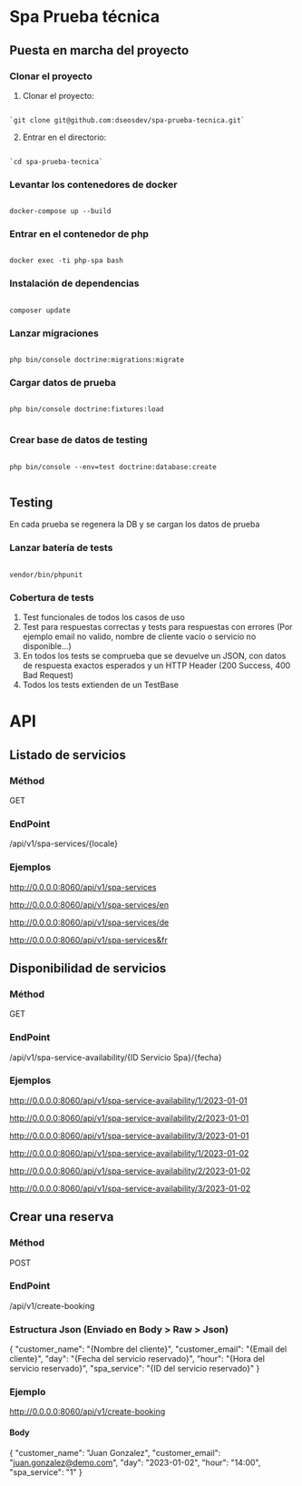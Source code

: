 # Spa Prueba técnica

## Puesta en marcha del proyecto

### Clonar el proyecto
1. Clonar el proyecto: 

``` code

`git clone git@github.com:dseosdev/spa-prueba-tecnica.git`

```
2. Entrar en el directorio: 
``` code

`cd spa-prueba-tecnica`

```


### Levantar los contenedores de docker
``` code

docker-compose up --build

```

### Entrar en el contenedor de php
``` code

docker exec -ti php-spa bash

```

### Instalación de dependencias
``` code

composer update

```

### Lanzar migraciones
``` code

php bin/console doctrine:migrations:migrate

```

### Cargar datos de prueba
``` code

php bin/console doctrine:fixtures:load


```

### Crear base de datos de testing
``` code

php bin/console --env=test doctrine:database:create


```

## Testing

En cada prueba se regenera la DB y se cargan los datos de prueba

### Lanzar batería de tests
``` code

vendor/bin/phpunit

```

### Cobertura de tests
1. Test funcionales de todos los casos de uso
2. Test para respuestas correctas y tests para respuestas con errores (Por ejemplo email no valido, nombre de cliente vacío o servicio no disponible...)
3. En todos los tests se comprueba que se devuelve un JSON, con datos de respuesta exactos esperados y un HTTP Header (200 Success, 400 Bad Request)
4. Todos los tests extienden de un TestBase




# API

## Listado de servicios

### Méthod
GET

### EndPoint
/api/v1/spa-services/{locale}

### Ejemplos
http://0.0.0.0:8060/api/v1/spa-services

http://0.0.0.0:8060/api/v1/spa-services/en

http://0.0.0.0:8060/api/v1/spa-services/de

http://0.0.0.0:8060/api/v1/spa-services&fr



## Disponibilidad de servicios

### Méthod
GET

### EndPoint
/api/v1/spa-service-availability/{ID Servicio Spa}/{fecha}

### Ejemplos
http://0.0.0.0:8060/api/v1/spa-service-availability/1/2023-01-01

http://0.0.0.0:8060/api/v1/spa-service-availability/2/2023-01-01

http://0.0.0.0:8060/api/v1/spa-service-availability/3/2023-01-01

http://0.0.0.0:8060/api/v1/spa-service-availability/1/2023-01-02

http://0.0.0.0:8060/api/v1/spa-service-availability/2/2023-01-02

http://0.0.0.0:8060/api/v1/spa-service-availability/3/2023-01-02


## Crear una reserva

### Méthod
POST

### EndPoint
/api/v1/create-booking

### Estructura Json (Enviado en Body > Raw > Json)
{
    "customer_name": "{Nombre del cliente}",
    "customer_email": "{Email del cliente}",
    "day": "{Fecha del servicio reservado}",
    "hour": "{Hora del servicio reservado}",
    "spa_service": "{ID del servicio reservado}"
}

### Ejemplo
http://0.0.0.0:8060/api/v1/create-booking

#### Body
{
    "customer_name": "Juan Gonzalez",
    "customer_email": "juan.gonzalez@demo.com",
    "day": "2023-01-02",
    "hour": "14:00",
    "spa_service": "1"
}








